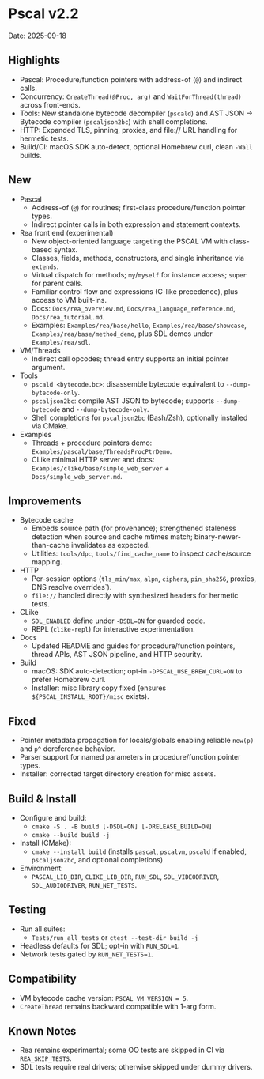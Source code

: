 # Pscal v2.2

Date: 2025-09-18

## Highlights
- Pascal: Procedure/function pointers with address-of (`@`) and indirect calls.
- Concurrency: `CreateThread(@Proc, arg)` and `WaitForThread(thread)` across front-ends.
- Tools: New standalone bytecode decompiler (`pscald`) and AST JSON → Bytecode compiler (`pscaljson2bc`) with shell completions.
- HTTP: Expanded TLS, pinning, proxies, and file:// URL handling for hermetic tests.
- Build/CI: macOS SDK auto-detect, optional Homebrew curl, clean `-Wall` builds.

## New
- Pascal
  - Address-of (`@`) for routines; first-class procedure/function pointer types.
  - Indirect pointer calls in both expression and statement contexts.
- Rea front end (experimental)
  - New object-oriented language targeting the PSCAL VM with class-based syntax.
  - Classes, fields, methods, constructors, and single inheritance via `extends`.
  - Virtual dispatch for methods; `my`/`myself` for instance access; `super` for parent calls.
  - Familiar control flow and expressions (C-like precedence), plus access to VM built-ins.
  - Docs: `Docs/rea_overview.md`, `Docs/rea_language_reference.md`, `Docs/rea_tutorial.md`.
  - Examples: `Examples/rea/base/hello`, `Examples/rea/base/showcase`, `Examples/rea/base/method_demo`, plus SDL demos under `Examples/rea/sdl`.
- VM/Threads
  - Indirect call opcodes; thread entry supports an initial pointer argument.
- Tools
  - `pscald <bytecode.bc>`: disassemble bytecode equivalent to `--dump-bytecode-only`.
  - `pscaljson2bc`: compile AST JSON to bytecode; supports `--dump-bytecode` and `--dump-bytecode-only`.
  - Shell completions for `pscaljson2bc` (Bash/Zsh), optionally installed via CMake.
- Examples
  - Threads + procedure pointers demo: `Examples/pascal/base/ThreadsProcPtrDemo`.
  - CLike minimal HTTP server and docs: `Examples/clike/base/simple_web_server` + `Docs/simple_web_server.md`.

## Improvements
- Bytecode cache
  - Embeds source path (for provenance); strengthened staleness detection when source and cache mtimes match; binary-newer-than-cache invalidates as expected.
  - Utilities: `tools/dpc`, `tools/find_cache_name` to inspect cache/source mapping.
- HTTP
  - Per-session options (`tls_min/max`, `alpn`, `ciphers`, `pin_sha256`, proxies, DNS resolve overrides`).
  - `file://` handled directly with synthesized headers for hermetic tests.
- CLike
  - `SDL_ENABLED` define under `-DSDL=ON` for guarded code.
  - REPL (`clike-repl`) for interactive experimentation.
- Docs
  - Updated README and guides for procedure/function pointers, thread APIs, AST JSON pipeline, and HTTP security.
- Build
  - macOS: SDK auto-detection; opt-in `-DPSCAL_USE_BREW_CURL=ON` to prefer Homebrew curl.
  - Installer: misc library copy fixed (ensures `${PSCAL_INSTALL_ROOT}/misc` exists).

## Fixed
- Pointer metadata propagation for locals/globals enabling reliable `new(p)` and `p^` dereference behavior.
- Parser support for named parameters in procedure/function pointer types.
- Installer: corrected target directory creation for misc assets.

## Build & Install
- Configure and build:
  - `cmake -S . -B build [-DSDL=ON] [-DRELEASE_BUILD=ON]`
  - `cmake --build build -j`
- Install (CMake):
  - `cmake --install build` (installs `pascal`, `pscalvm`, `pscald` if enabled, `pscaljson2bc`, and optional completions)
- Environment:
  - `PASCAL_LIB_DIR`, `CLIKE_LIB_DIR`, `RUN_SDL`, `SDL_VIDEODRIVER`, `SDL_AUDIODRIVER`, `RUN_NET_TESTS`.

## Testing
- Run all suites:
  - `Tests/run_all_tests` or `ctest --test-dir build -j`
- Headless defaults for SDL; opt-in with `RUN_SDL=1`.
- Network tests gated by `RUN_NET_TESTS=1`.

## Compatibility
- VM bytecode cache version: `PSCAL_VM_VERSION = 5`.
- `CreateThread` remains backward compatible with 1-arg form.

## Known Notes
- Rea remains experimental; some OO tests are skipped in CI via `REA_SKIP_TESTS`.
- SDL tests require real drivers; otherwise skipped under dummy drivers.
